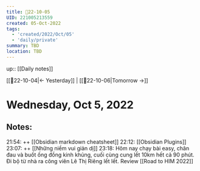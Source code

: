 ```yaml
---
title: 📝22-10-05
UID: 221005213559
created: 05-Oct-2022
tags:
  - 'created/2022/Oct/05'
  - 'daily/private'
summary: TBD
location: TBD
---
```

up:: [[Daily notes]]

[[📝22-10-04|<- Yesterday]] | [[📝22-10-06|Tomorrow ->]]
# Wednesday, Oct 5, 2022

## Notes:

21:54: ++ [[Obsidian markdown cheatsheet]]
22:12: [[Obsidian Plugins]]
23:07: ++ [[Những niềm vui giản dị]]
23:18: Hôm nay chạy bài easy, chân đau và buốt ống đồng kinh khủng, cuối cùng cung lết 10km hết cả 90 phút. Đi bộ từ nhà ra công viên Lê Thị Riêng lết lết. Review [[Road to HIM 2022]]

